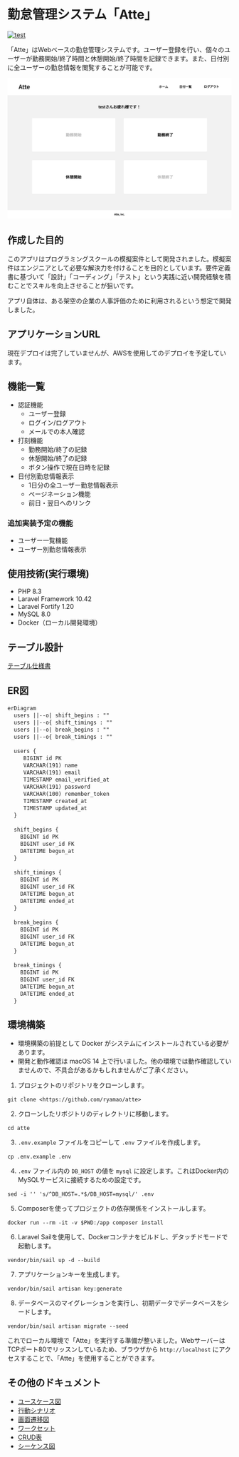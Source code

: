 # 勤怠管理システム「Atte」

[![test](https://github.com/ryamao/atte/actions/workflows/laravel.yml/badge.svg?branch=main)](https://github.com/ryamao/atte/actions/workflows/laravel.yml)

「Atte」はWebベースの勤怠管理システムです。ユーザー登録を行い、個々のユーザーが勤務開始/終了時間と休憩開始/終了時間を記録できます。また、日付別に全ユーザーの勤怠情報を閲覧することが可能です。

![打刻ページ](doc/打刻ページ.png)

## 作成した目的

このアプリはプログラミングスクールの模擬案件として開発されました。模擬案件はエンジニアとして必要な解決力を付けることを目的としています。要件定義書に基づいて「設計」「コーディング」「テスト」という実践に近い開発経験を積むことでスキルを向上させることが狙いです。

アプリ自体は、ある架空の企業の人事評価のために利用されるという想定で開発しました。

## アプリケーションURL

現在デプロイは完了していませんが、AWSを使用してのデプロイを予定しています。

## 機能一覧

- 認証機能
  - ユーザー登録
  - ログイン/ログアウト
  - メールでの本人確認
- 打刻機能
  - 勤務開始/終了の記録
  - 休憩開始/終了の記録
  - ボタン操作で現在日時を記録
- 日付別勤怠情報表示
  - 1日分の全ユーザー勤怠情報表示
  - ページネーション機能
  - 前日・翌日へのリンク

### 追加実装予定の機能

- ユーザー一覧機能
- ユーザー別勤怠情報表示

## 使用技術(実行環境)

- PHP 8.3
- Laravel Framework 10.42
- Laravel Fortify 1.20
- MySQL 8.0
- Docker（ローカル開発環境）

## テーブル設計

[テーブル仕様書](doc/テーブル仕様書.md)

## ER図

```mermaid
erDiagram
  users ||--o| shift_begins : ""
  users ||--o{ shift_timings : ""
  users ||--o| break_begins : ""
  users ||--o{ break_timings : ""

  users {
     BIGINT id PK
     VARCHAR(191) name
     VARCHAR(191) email
     TIMESTAMP email_verified_at
     VARCHAR(191) password
     VARCHAR(100) remember_token
     TIMESTAMP created_at
     TIMESTAMP updated_at
  }

  shift_begins {
    BIGINT id PK
    BIGINT user_id FK
    DATETIME begun_at
  }

  shift_timings {
    BIGINT id PK
    BIGINT user_id FK
    DATETIME begun_at
    DATETIME ended_at
  }

  break_begins {
    BIGINT id PK
    BIGINT user_id FK
    DATETIME begun_at
  }

  break_timings {
    BIGINT id PK
    BIGINT user_id FK
    DATETIME begun_at
    DATETIME ended_at
  }
```

## 環境構築

- 環境構築の前提として Docker がシステムにインストールされている必要があります。
- 開発と動作確認は macOS 14 上で行いました。他の環境では動作確認していませんので、不具合があるかもしれませんがご了承ください。

1. プロジェクトのリポジトリをクローンします。

```shell-session
git clone <https://github.com/ryamao/atte>
```

2. クローンしたリポジトリのディレクトリに移動します。

```shell-session
cd atte
```

3. `.env.example` ファイルをコピーして `.env` ファイルを作成します。

```shell-session
cp .env.example .env
```

4. `.env` ファイル内の `DB_HOST` の値を `mysql` に設定します。これはDocker内のMySQLサービスに接続するための設定です。

```shell-session
sed -i '' 's/^DB_HOST=.*$/DB_HOST=mysql/' .env
```

5. Composerを使ってプロジェクトの依存関係をインストールします。

```shell-session
docker run --rm -it -v $PWD:/app composer install
```

6. Laravel Sailを使用して、Dockerコンテナをビルドし、デタッチドモードで起動します。

```shell-session
vendor/bin/sail up -d --build
```

7. アプリケーションキーを生成します。

```shell-session
vendor/bin/sail artisan key:generate
```

8. データベースのマイグレーションを実行し、初期データでデータベースをシードします。

```shell-session
vendor/bin/sail artisan migrate --seed
```

これでローカル環境で「Atte」を実行する準備が整いました。WebサーバーはTCPポート80でリッスンしているため、ブラウザから `http://localhost` にアクセスすることで、「Atte」を使用することができます。

## その他のドキュメント

- [ユースケース図](doc/ユースケース図.md)
- [行動シナリオ](doc/行動シナリオ.md)
- [画面遷移図](doc/画面遷移図.md)
- [ワークセット](doc/ワークセット.md)
- [CRUD表](doc/CRUD表.md)
- [シーケンス図](doc/シーケンス図.md)
